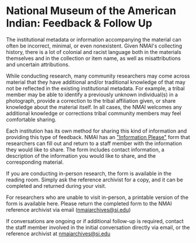 # National Museum of the American Indian: Feedback & Follow Up  

The institutional metadata or information accompanying the material can often be incorrect, minimal, or even nonexistent. Given NMAI's collecting history, there is a lot of colonial and racist language both in the materials themselves and in the collection or item name, as well as misattributions and uncertain attributions.

While conducting research, many community researchers may come across material that they have additional and/or traditional knowledge of that may not be reflected in the existing institutional metadata. For example, a tribal member may be able to identify a previously unknown individual(s) in a photograph, provide a correction to the tribal affiliation given, or share knowledge about the material itself. In all cases, the NMAI welcomes any additional knowledge or corrections tribal community members may feel comfortable sharing.

Each institution has its own method for sharing this kind of information and providing this type of feedback. NMAI has an ["Information Please"](https://emailwsu.sharepoint.com/teams/libraries.cdsc/Shared%20Documents/Mukurtu/Mukurtu%20Grants/Mukurtu%20Shared%202020-2022/Research%20Toolkit%20%26%20MMTT%20Documentation/Research%20Toolkit%20Template%20Docs/RT_NMAI/Appendix%20Items/NMAI%20Archives%20Center%20Information%20Please.pdf?CT=1664467455152&OR=ItemsView) form that researchers can fill out and return to a staff member with the information they would like to share. The form includes contact information, a description of the information you would like to share, and the corresponding material.

If you are conducting in-person research, the form is available in the reading room. Simply ask the reference archivist for a copy, and it can be completed and returned during your visit.

For researchers who are unable to visit in-person, a printable version of the form is available here. Please return the completed form to the NMAI reference archivist via email ([nmaiarchives@si.edu](mailto:nmaiarchives@si.edu))

If conversations are ongoing or if additional follow-up is required, contact the staff member involved in the initial conversation directly via email, or the reference archivist at [nmaiarchives@si.edu](mailto:nmaiarchives@si.edu)
